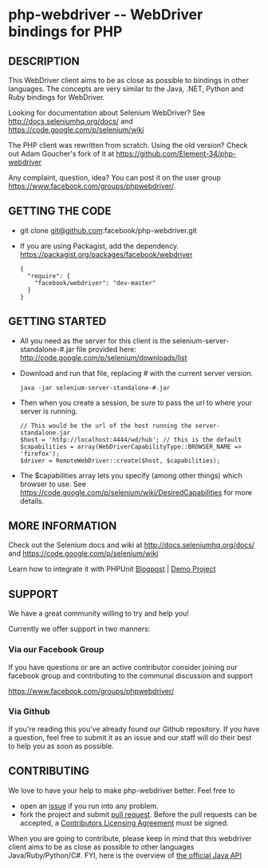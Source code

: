 php-webdriver -- WebDriver bindings for PHP
===========================================

##  DESCRIPTION

This WebDriver client aims to be as close as possible to bindings in other languages. The concepts are very similar to the Java, .NET, Python and Ruby bindings for WebDriver.

Looking for documentation about Selenium WebDriver? See http://docs.seleniumhq.org/docs/ and https://code.google.com/p/selenium/wiki

The PHP client was rewritten from scratch. Using the old version? Check out Adam Goucher's fork of it at https://github.com/Element-34/php-webdriver

Any complaint, question, idea? You can post it on the user group https://www.facebook.com/groups/phpwebdriver/.

##  GETTING THE CODE

*   git clone git@github.com:facebook/php-webdriver.git

*   If you are using Packagist, add the dependency. https://packagist.org/packages/facebook/webdriver

        {
          "require": {
            "facebook/webdriver": "dev-master"
          }
        }
   

##  GETTING STARTED

*   All you need as the server for this client is the selenium-server-standalone-#.jar file provided here:  http://code.google.com/p/selenium/downloads/list

*   Download and run that file, replacing # with the current server version.

        java -jar selenium-server-standalone-#.jar

*   Then when you create a session, be sure to pass the url to where your server is running.

        // This would be the url of the host running the server-standalone.jar
        $host = 'http://localhost:4444/wd/hub'; // this is the default
        $capabilities = array(WebDriverCapabilityType::BROWSER_NAME => 'firefox');
        $driver = RemoteWebDriver::create($host, $capabilities);

*   The $capabilities array lets you specify (among other things) which browser to use. See https://code.google.com/p/selenium/wiki/DesiredCapabilities for more details.

## MORE INFORMATION

Check out the Selenium docs and wiki at http://docs.seleniumhq.org/docs/ and https://code.google.com/p/selenium/wiki

Learn how to integrate it with PHPUnit [Blogpost](http://codeception.com/11-12-2013/working-with-phpunit-and-selenium-webdriver.html) | [Demo Project](https://github.com/DavertMik/php-webdriver-demo)

## SUPPORT

We have a great community willing to try and help you!

Currently we offer support in two manners:

### Via our Facebook Group

If you have questions or are an active contributor consider joining our facebook group and contributing to the communal discussion and support

https://www.facebook.com/groups/phpwebdriver/

### Via Github

If you're reading this you've already found our Github repository. If you have a question, feel free to submit it as an issue and our staff will do their best to help you as soon as possible.

## CONTRIBUTING

We love to have your help to make php-webdriver better. Feel free to 

*   open an [issue](https://github.com/facebook/php-webdriver/issues) if you run into any problem. 
*   fork the project and submit [pull request](https://github.com/facebook/php-webdriver/pulls). Before the pull requests can be accepted, a [Contributors Licensing Agreement](http://developers.facebook.com/opensource/cla) must be signed. 

When you are going to contribute, please keep in mind that this webdriver client aims to be as close as possible to other languages Java/Ruby/Python/C#.
FYI, here is the overview of [the official Java API](http://selenium.googlecode.com/svn/trunk/docs/api/java/index.html?overview-summary.html)

